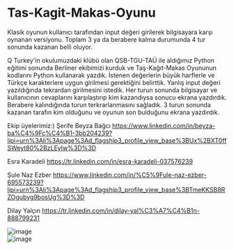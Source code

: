 # Tas-Kagit-Makas-Oyunu
Klasik oyunun kullanıcı tarafından input değeri girilerek bilgisayara karşı oynanan versiyonu. Toplam 3 ya da berabere kalma durumunda 4 tur sonunda kazanan belli oluyor.

Q Turkey'in okulumuzdaki klübü olan QSB-TGU-TAÜ ile aldığımız Python eğitimi sonunda Berliner ekibimizi kurduk ve Taş-Kağıt-Makas Oyununun kodlarını Python kullanarak yazdık. İstenen değerlerin büyük harflerle ve Türkçe karakterlere uygun girilmesi gerektiğini belirttik. Yanlış input değeri yazıldığında tekrardan girilmesini istedik. Her turun sonunda bilgisayar ve kullanıcının cevaplarını karşılaştırıp kim kazandıysa sonucu ekrana yazdırdık. Berabere kalındığında turun terkrarlanmasını sağladık. 3 turun sonunda kazanan tarafın kim olduğunu ve oyunun son bulduğunu ekrana yazdırdık.

Ekip üyelerimiz:)
Şerife Beyza Bağcı  https://www.linkedin.com/in/beyza-ba%C4%9Fc%C4%B1-3bb204239?lipi=urn%3Ali%3Apage%3Ad_flagship3_profile_view_base%3BUx%2BXT0ffSWeyt80%2BzLEyIw%3D%3D

Esra Karadeli  https://tr.linkedin.com/in/esra-karadeli-037576239

Şule Naz Ezber  https://www.linkedin.com/in/%C5%9Fule-naz-ezber-695573239?lipi=urn%3Ali%3Apage%3Ad_flagship3_profile_view_base%3BTmeKKSB8RZOgubvg9bosUg%3D%3D

Dilay Yalçın  https://tr.linkedin.com/in/dilay-yal%C3%A7%C4%B1n-888799231

![image](https://user-images.githubusercontent.com/102463588/166097225-2d014836-f6a2-48da-aeab-c57bdba72a8f.png)  
![image](https://user-images.githubusercontent.com/102463588/166097300-179a99bb-4682-4cf1-9d13-c0e7dd912831.png)

